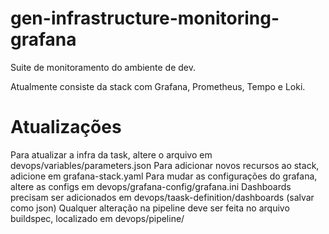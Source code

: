 # gen-infrastructure-monitoring-grafana

Suite de monitoramento do ambiente de dev.

Atualmente consiste da stack com Grafana, Prometheus, Tempo e Loki.

# Atualizações
Para atualizar a infra da task, altere o arquivo em devops/variables/parameters.json
Para adicionar novos recursos ao stack, adicione em grafana-stack.yaml
Para mudar as configurações do grafana, altere as configs em devops/grafana-config/grafana.ini
Dashboards precisam ser adicionados em devops/taask-definition/dashboards (salvar como json)
Qualquer alteração na pipeline deve ser feita no arquivo buildspec, localizado em devops/pipeline/